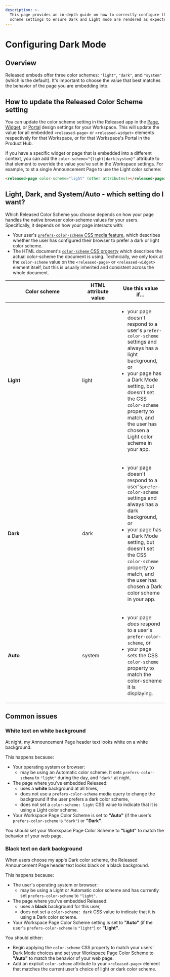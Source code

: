 ```yaml
---
description: >-
  This page provides an in-depth guide on how to correctly configure the color
  scheme settings to ensure Dark and Light mode are rendered as expected.
---
```


# Configuring Dark Mode

## Overview

Released embeds offer three color schemes: `"light"`, `"dark"`, and `"system"` (which is the default). It's important to choose the value that best matches the behavior of the page you are embedding into.

## How to update the Released Color Scheme setting

You can update the color scheme setting in the Released app in the [Page](../../workspace/portal/announcement-page.md), [Widget](../../workspace/portal/widget.md), or [Portal](../../workspace/portal/) design settings for your Workspace. This will update the value for all embedded `<released-page>` or `<released-widget>` elements respectively for that Workspace, or for that Workspace's Portal in the Product Hub.

If you have a specific widget or page that is embedded into a different context, you can add the `color-scheme="{light|dark|system}"` attribute to that element to override the value you've set in the Workspace settings. For example, to st a single Announcement Page to use the Light color scheme:

```html
<released-page color-scheme="light" (other attributes)></released-page>
```

## Light, Dark, and System/Auto - which setting do I want?

Which Released Color Scheme you choose depends on how your page handles the native browser color-scheme values for your users. Specifically, it depends on how your page interacts with:

* Your user's [`prefers-color-scheme` CSS media feature](https://developer.mozilla.org/en-US/docs/Web/CSS/@media/prefers-color-scheme), which describes whether the user has configured their browser to prefer a dark or light color scheme.
* The HTML document's [`color-scheme` CSS property](https://developer.mozilla.org/en-US/docs/Web/CSS/color-scheme) which describes the actual color-scheme the document is using. Technically, we only look at the `color-scheme` value on the `<released-page>` or `<released-widget>` element itself, but this is usually inherited and consistent across the whole document.

<table><thead><tr><th width="219">Color scheme</th><th width="100">HTML attribute value</th><th>Use this value if…</th></tr></thead><tbody><tr><td><strong>Light</strong></td><td>light</td><td><ul><li>your page doesn't respond to a user's <code>prefer-color-scheme</code> settings and always has a light background, or</li><li>your page has a Dark Mode setting, but doesn't set the CSS <code>color-scheme</code> property to match, and the user has chosen a Light color scheme in your app.</li></ul></td></tr><tr><td><strong>Dark</strong></td><td>dark</td><td><ul><li>your page doesn't respond to a user's<code>prefer-color-scheme</code> settings and always has a dark background, or</li><li>your page has a Dark Mode setting, but doesn't set the CSS <code>color-scheme</code> property to match, and the user has chosen a Dark color scheme in your app.</li></ul></td></tr><tr><td><strong>Auto</strong></td><td>system</td><td><ul><li>your page <em>does</em> respond to a user's <code>prefer-color-scheme</code>, or</li><li>your page sets the CSS <code>color-scheme</code> property to match the color-scheme it is displaying.</li></ul></td></tr></tbody></table>

## Common issues

### White text on white background

At night, my Announcement Page header text looks white on a white background.

This happens because:

* Your operating system or browser:
  * may be using an Automatic color scheme. It sets `prefers-color-scheme` to `"light"` during the day, and `"dark"` at night.
* The page where you've embedded Released:
  * uses a **white** background at all times,
  * does not use a `prefers-color-scheme` media query to change the background if the user prefers a dark color scheme,
  * does not set a `color-scheme: light` CSS value to indicate that it is using a Light color scheme.
* Your Workspace Page Color Scheme is set to **"Auto"** (if the user's `prefers-color-scheme` is `"dark"`) or **"Dark"**.

You should set your Workspace Page Color Scheme to **"Light"** to match the behavior of your web page.

### Black text on dark background

When users choose my app's Dark color scheme, the Released Announcement Page header text looks black on a black background.

This happens because:

* The user's operating system or browser:
  * may be using a Light or Automatic color scheme and has currently set `prefers-color-scheme` to `"light"`.
* The page where you've embedded Released:
  * uses a **black** background for this user,
  * does not set a `color-scheme: dark` CSS value to indicate that it is using a Dark color scheme.
* Your Workspace Page Color Scheme setting is set to **"Auto"** (if the user's `prefers-color-scheme` is `"light"`) or **"Light"**.

You should either:

* Begin applying the `color-scheme` CSS property to match your users' Dark Mode choices and set your Workspace Page Color Scheme to **"Auto"** to match the behavior of your web page.
* Add an explicit `color-scheme` attribute to your `<released-page>` element that matches the current user's choice of light or dark color scheme.
